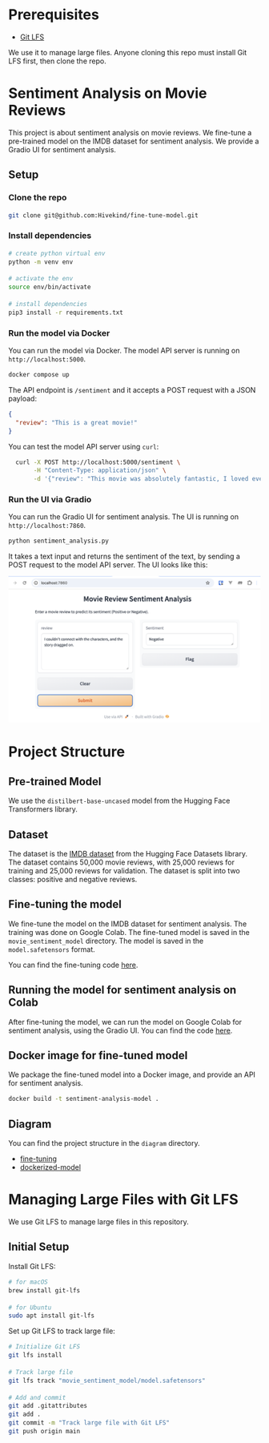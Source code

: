 # Prerequisites

* [Git LFS](https://docs.github.com/en/repositories/working-with-files/managing-large-files/installing-git-large-file-storage)

We use it to manage large files. Anyone cloning this repo must install Git LFS first, then clone the repo.

# Sentiment Analysis on Movie Reviews

This project is about sentiment analysis on movie reviews. We fine-tune a pre-trained model on the IMDB dataset for sentiment analysis. We provide a Gradio UI for sentiment analysis.

## Setup

### Clone the repo

```sh
git clone git@github.com:Hivekind/fine-tune-model.git
```

### Install dependencies

```sh
# create python virtual env
python -m venv env

# activate the env
source env/bin/activate

# install dependencies
pip3 install -r requirements.txt
```

### Run the model via Docker

You can run the model via Docker. The model API server is running on `http://localhost:5000`.

```sh
docker compose up
```

The API endpoint is `/sentiment` and it accepts a POST request with a JSON payload:

```json
{
  "review": "This is a great movie!"
}
```

You can test the model API server using `curl`:

```sh
  curl -X POST http://localhost:5000/sentiment \
       -H "Content-Type: application/json" \
       -d '{"review": "This movie was absolutely fantastic, I loved every minute of it!"}'
```

### Run the UI via Gradio

You can run the Gradio UI for sentiment analysis. The UI is running on `http://localhost:7860`.

```sh
python sentiment_analysis.py
```

It takes a text input and returns the sentiment of the text, by sending a POST request to the model API server. The UI looks like this:

![Gradio UI](images/gradio_ui.png)


# Project Structure

## Pre-trained Model

We use the `distilbert-base-uncased` model from the Hugging Face Transformers library.

## Dataset

The dataset is the [IMDB dataset](https://huggingface.co/datasets/stanfordnlp/imdb) from the Hugging Face Datasets library. The dataset contains 50,000 movie reviews, with 25,000 reviews for training and 25,000 reviews for validation. The dataset is split into two classes: positive and negative reviews.

## Fine-tuning the model

We fine-tune the model on the IMDB dataset for sentiment analysis. The training was done on Google Colab. The fine-tuned model is saved in the `movie_sentiment_model` directory. The model is saved in the `model.safetensors` format. 

You can find the fine-tuning code [here](colab/fine_tune_imdb.ipynb).

## Running the model for sentiment analysis on Colab

After fine-tuning the model, we can run the model on Google Colab for sentiment analysis, using the Gradio UI. You can find the code [here](colab/movie_sentiment_analysis_UI.ipynb).

## Docker image for fine-tuned model

We package the fine-tuned model into a Docker image, and provide an API for sentiment analysis.

```sh
docker build -t sentiment-analysis-model .
```

## Diagram

You can find the project structure in the `diagram` directory.

- [fine-tuning](diagram/fine-tuning/fine-tuning.html)
- [dockerized-model](diagram/dockerized-model/dockerized-model.html)


# Managing Large Files with Git LFS
We use Git LFS to manage large files in this repository.

## Initial Setup
Install Git LFS:

```sh
# for macOS
brew install git-lfs

# for Ubuntu
sudo apt install git-lfs
```

Set up Git LFS to track large file:

```sh
# Initialize Git LFS
git lfs install

# Track large file
git lfs track "movie_sentiment_model/model.safetensors"

# Add and commit
git add .gitattributes
git add .
git commit -m "Track large file with Git LFS"
git push origin main
```